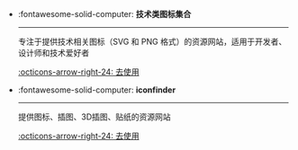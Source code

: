<style>
.md-content .md-typeset h1 {
      display: none;
  }
</style>

<div class="grid cards" markdown>

-   :fontawesome-solid-computer: __技术类图标集合__

    ---

    专注于提供技术相关图标（SVG 和 PNG 格式）的资源网站，适用于开发者、设计师和技术爱好者

    [:octicons-arrow-right-24: 去使用](https://techicons.dev/)

-   :fontawesome-solid-computer: __iconfinder__

    ---

    提供图标、插图、3D插图、贴纸的资源网站

    [:octicons-arrow-right-24: 去使用](https://www.iconfinder.com/)
    
</div>